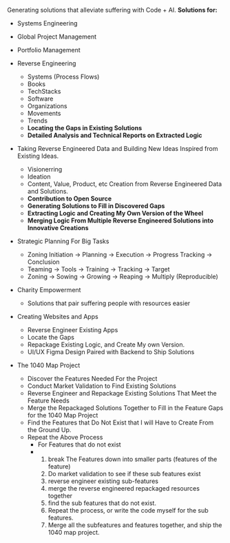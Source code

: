 Generating solutions that alleviate suffering with Code + AI.
**Solutions for:**
- Systems Engineering
- Global Project Management
- Portfolio Management

- Reverse Engineering
  - Systems (Process Flows)
  - Books
  - TechStacks
  - Software
  - Organizations
  - Movements
  - Trends
  - **Locating the Gaps in Existing Solutions**
  - **Detailed Analysis and Technical Reports on Extracted Logic**
    
- Taking Reverse Engineered Data and Building New Ideas Inspired from Existing Ideas.
  - Visionerring
  - Ideation
  - Content, Value, Product, etc Creation from Reverse Engineered Data and Solutions.
  - **Contribution to Open Source**
  - **Generating Solutions to Fill in Discovered Gaps**
  - **Extracting Logic and Creating My Own Version of the Wheel**
  - **Merging Logic From Multiple Reverse Engineered Solutions into Innovative Creations**
      
- Strategic Planning For Big Tasks
  - Zoning Initiation -> Planning -> Execution -> Progress Tracking -> Conclusion
  - Teaming -> Tools -> Training -> Tracking -> Target
  - Zoning -> Sowing -> Growing -> Reaping -> Multiply (Reproducible)

- Charity Empowerment
  - Solutions that pair suffering people with resources easier

- Creating Websites and Apps
   - Reverse Engineer Existing Apps
   - Locate the Gaps
   - Repackage Existing Logic, and Create My own Version.
  - UI/UX Figma Design Paired with Backend to Ship Solutions
 
- The 1040 Map Project
  - Discover the Features Needed For the Project
  - Conduct Market Validation to Find Existing Solutions
  - Reverse Engineer and Repackage Existing Solutions That Meet the Feature Needs
  - Merge the Repackaged Solutions Together to Fill in the Feature Gaps for the 1040 Map Project
  - Find the Features that Do Not Exist that I will Have to Create From the Ground Up.
  - Repeat the Above Process
     - For Features that do not exist
     - 1. break The Features down into smaller parts (features of the feature)
       2. Do market validation to see if these sub features exist
       3. reverse engineer existing sub-features
       4. merge the reverse engineered repackaged resources together
       5. find the sub features that do not exist.
       6. Repeat the process, or write the code myself for the sub features.
       7. Merge all the subfeatures and features together, and ship the 1040 map project.

